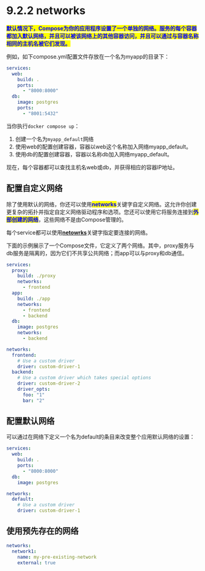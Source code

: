 # 9.2.2 networks

<mark style="color:blue;">**默认情况下，Compose为你的应用程序设置了一个单独的网络。服务的每个容器都加入默认网络，并且可以被该网络上的其他容器访问，并且可以通过与容器名称相同的主机名被它们发现。**</mark>

例如，如下compose.yml配置文件存放在一个名为myapp的目录下：

```yaml
services:
  web:
    build: .
    ports:
      - "8000:8000"
  db:
    image: postgres
    ports:
      - "8001:5432"
```

当你执行`docker compose up`：

1. 创建一个名为`myapp_default`网络
2. 使用web的配置创建容器，容器以web这个名称加入网络myapp\_default。
3. 使用db的配置创建容器，容器以名称db加入网络myapp\_default。

现在，每个容器都可以查找主机名web或db，并获得相应的容器IP地址。

## 配置自定义网络

除了使用默认的网络，你还可以使用<mark style="color:blue;">**networks**</mark>关键字自定义网络。这允许你创建更复杂的拓扑并指定自定义网络驱动程序和选项。您还可以使用它将服务连接到<mark style="color:blue;">**外部创建的网络**</mark>，这些网络不是由Compose管理的。

每个service都可以使用[**netowrks**](9.2.1-services.md#networks)关键字指定要连接的网络。

下面的示例展示了一个Compose文件，它定义了两个网络。其中，proxy服务与db服务是隔离的，因为它们不共享公共网络；而app可以与proxy和db通信。

```yaml
services:
  proxy:
    build: ./proxy
    networks:
      - frontend
  app:
    build: ./app
    networks:
      - frontend
      - backend
  db:
    image: postgres
    networks:
      - backend

networks:
  frontend:
    # Use a custom driver
    driver: custom-driver-1
  backend:
    # Use a custom driver which takes special options
    driver: custom-driver-2
    driver_opts:
      foo: "1"
      bar: "2"
```

## 配置默认网络

可以通过在网络下定义一个名为default的条目来改变整个应用默认网络的设置：

```yaml
services:
  web:
    build: .
    ports:
      - "8000:8000"
  db:
    image: postgres

networks:
  default:
    # Use a custom driver
    driver: custom-driver-1
```

## 使用预先存在的网络

```yaml
networks:
  network1:
    name: my-pre-existing-network
    external: true
```

